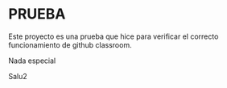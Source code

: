 # PRUEBA

Este proyecto es una prueba que hice para verificar el correcto funcionamiento de github classroom.

Nada especial

Salu2
